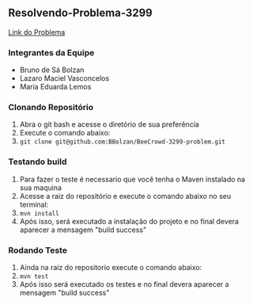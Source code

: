## Resolvendo-Problema-3299
[Link do Problema](https://www.beecrowd.com.br/judge/en/problems/view/3299) 
### Integrantes da Equipe 
- Bruno de Sá Bolzan 
- Lazaro Maciel Vasconcelos
- Maria Eduarda Lemos

### Clonando Repositório
1. Abra o git bash e acesse o diretório de sua preferência
2. Execute o comando abaixo: 
3. ```git clone git@github.com:BBolzan/BeeCrowd-3299-problem.git```

### Testando build 
1. Para fazer o teste é necessario que você tenha o Maven instalado na sua maquina
2. Acesse a raiz do repositório e execute o comando abaixo no seu terminal:
3. `mvn install`
4. Após isso, será executado a instalação do projeto e no final devera aparecer a mensagem "build success"

### Rodando Teste
1. Ainda na raiz do repositorio execute o comando abaixo:
2. `mvn test`
3. Após isso será executado os testes e no final devera aparecer a mensagem "build success"
